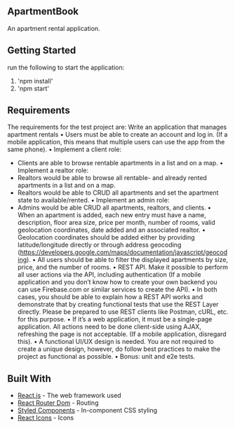 ## ApartmentBook

An apartment rental application.

## Getting Started

run the following to start the application:

1. 'npm install'
2. 'npm start'

## Requirements

The requirements for the test project are:
Write an application that manages apartment rentals
•        Users must be able to create an account and log in. (If a mobile application, this means that multiple users can use the app from the same phone).
•        Implement a client role:
   * Clients are able to browse rentable apartments in a list and on a map.
•        Implement a realtor role:
   * Realtors would be able to browse all rentable- and already rented apartments in a list and on a map.
   * Realtors would be able to CRUD all apartments and set the apartment state to available/rented.
•        Implement an admin role:
   * Admins would be able CRUD all apartments, realtors, and clients.
•        When an apartment is added, each new entry must have a name, description, floor area size, price per month, number of rooms, valid geolocation coordinates, date added and an associated realtor.
•        Geolocation coordinates should be added either by providing latitude/longitude directly or through address geocoding (https://developers.google.com/maps/documentation/javascript/geocoding).
•        All users should be able to filter the displayed apartments by size, price, and the number of rooms.
•        REST API. Make it possible to perform all user actions via the API, including authentication (If a mobile application and you don’t know how to create your own backend you can use Firebase.com or similar services to create the API).
•        In both cases, you should be able to explain how a REST API works and demonstrate that by creating functional tests that use the REST Layer directly. Please be prepared to use REST clients like Postman, cURL, etc. for this purpose.
•        If it’s a web application, it must be a single-page application. All actions need to be done client-side using AJAX, refreshing the page is not acceptable. (If a mobile application, disregard this).
•        A functional UI/UX design is needed. You are not required to create a unique design, however, do follow best practices to make the project as functional as possible.
•        Bonus: unit and e2e tests.


## Built With

* [React.js](https://reactjs.org/) - The web framework used
* [React Router Dom](https://www.npmjs.com/package/react-router-dom) - Routing
* [Styled Components](https://styled-components.com/) - In-component CSS styling
* [React Icons](https://react-icons.netlify.com/#/) - Icons
